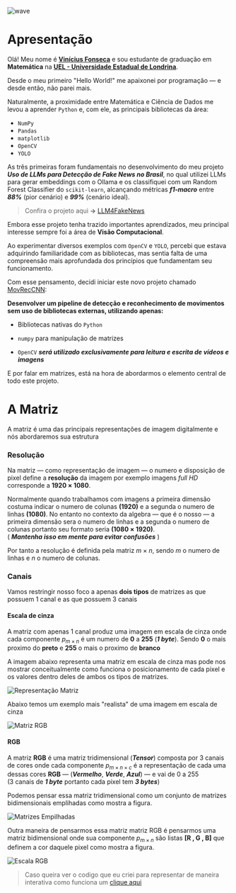 
![wave](media/image/wave.gif)

# **Apresentação**
Olá! Meu nome é **[Vinícius Fonseca](https://www.linkedin.com/in/vinicius-silva-fonseca/)** e sou estudante de graduação em **Matemática** na **[UEL - Universidade Estadual de Londrina](https://portal.uel.br/conheca-a-uel/)**.  

Desde o meu primeiro "Hello World!" me apaixonei por programação — e desde então, não parei mais.  

Naturalmente, a proximidade entre Matemática e Ciência de Dados me levou a aprender ``Python`` e, com ele, as principais bibliotecas da área:

  - `NumPy`
  - `Pandas`
  - `matplotlib`
  - `OpenCV`
  - `YOLO`

As três primeiras foram fundamentais no desenvolvimento do meu projeto ***Uso de LLMs para Detecção de Fake News no Brasil***, no qual utilizei LLMs para gerar embeddings com o Ollama e os classifiquei com um Random Forest Classifier do `scikit-learn`, alcançando métricas ***f1-macro*** entre ***88%*** (pior cenário) e ***99%*** (cenário ideal).

>Confira o projeto aqui **→** [LLM4FakeNews](https://github.com/Viniks07/LLM4FakeNews)   

Embora esse projeto tenha trazido importantes aprendizados, meu principal interesse sempre foi a área de **Visão Computacional**.  

Ao experimentar diversos exemplos com `OpenCV` e `YOLO`, percebi que estava adquirindo familiaridade com as bibliotecas, mas sentia falta de uma compreensão mais aprofundada dos princípios que fundamentam seu funcionamento.

Com esse pensamento, decidi iniciar este novo projeto chamado [MovRecCNN](https://github.com/Viniks07/MovRecCNN):
  
 **Desenvolver um pipeline de detecção e reconhecimento de movimentos sem uso de bibliotecas externas, utilizando apenas:**

- Bibliotecas nativas do ``Python``

- ``numpy`` para manipulação de matrizes

- ``OpenCV`` ***será utilizado exclusivamente para leitura e escrita de vídeos e imagens***

E por falar em matrizes, está na hora de abordarmos o elemento central de todo este projeto.

# **A Matriz**

A matriz é uma das principais representações de imagem digitalmente e nós abordaremos sua estrutura

### **Resolução**

Na matriz — como representação de imagem — o numero e disposição de pixel define a **resolução** da imagem por exemplo imagens *full HD* corresponde a $\mathbf{1920\times1080}$.  

Normalmente quando trabalhamos com imagens a primeira dimensão costuma indicar o numero de colunas $\mathbf{(1920)}$ e a segunda o numero de linhas $\mathbf{(1080)}$. No entanto no contexto da algebra — que é o nosso —  a primeira dimensão sera o numero de linhas e a segunda o numero de colunas portanto seu formato seria $\mathbf{(1080\times1920)}$.   
( ***Mantenha isso em mente para evitar confusões*** )

Por tanto a resolução é definida pela matriz ${m \times n}$, sendo ${m}$ o numero de linhas e ${n}$ o numero de colunas.


### **Canais**

Vamos restringir nosso foco a apenas **dois tipos** de matrizes as que possuem 1 canal e as que possuem 3 canais

#### **Escala de cinza**
A matriz com apenas 1 canal produz uma imagem em escala de cinza onde cada componente $p_{m \times n}$ é um numero de **0** a **255** (***1 byte***).
Sendo **0** o mais proximo do **preto** e **255** o mais o proximo de **branco**  

A imagem abaixo representa uma matriz em escala de cinza mas pode nos mostrar conceitualmente como funciona o posicionamento de cada pixel e os valores dentro deles de ambos os tipos de matrizes.

![Representação Matriz](media/image/matrix_representation.png)  

Abaixo temos um exemplo mais "realista" de uma imagem em escala de cinza 

![Matriz RGB](media/image/gray_matrix.png)

#### **RGB**
A matriz **RGB** é uma matriz tridimensional (***Tensor***) composta por 3 canais de cores onde cada componente $p_{m \times n \times c}$ é a representação de cada uma dessas cores **RGB** — (***Vermelho***, ***Verde***, ***Azul***) — e vai de 0 a 255  
(3 canais de ***1 byte*** portanto cada pixel tem ***3 bytes***) 

Podemos pensar essa matriz tridimensional como um conjunto de matrizes bidimensionais emplihadas como mostra a figura.

 ![Matrizes Empilhadas](media/image/rgb_scale.png) 

 Outra maneira de pensarmos essa matriz matriz RGB é pensarmos uma matriz bidimensional onde sua componente $p_{m \times n}$ são listas **[R , G , B]** que definem a cor daquele pixel como mostra a figura.

 ![Escala RGB](media\image\rgb_scale.png)

>Caso queira ver o codigo que eu criei para representar de maneira interativa como funciona um  [clique aqui](https://viniks07.github.io/MovRecCNN/media/html/simulador_de_pixel.html)
